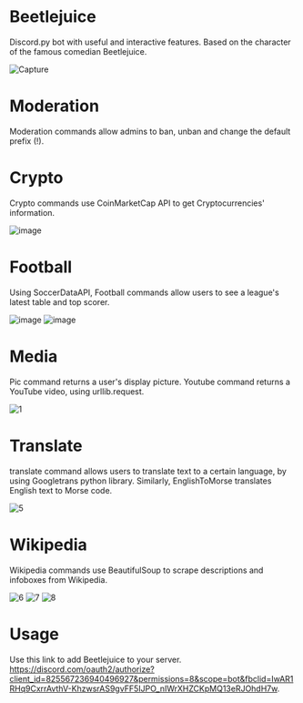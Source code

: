# Beetlejuice
Discord.py bot with useful and interactive features.
 Based on the character of the famous comedian Beetlejuice.
 
![Capture](https://user-images.githubusercontent.com/79432932/126067521-ca0def8e-7b2c-4aa6-9334-c9ffc447dc68.PNG)

# Moderation
Moderation commands allow admins to ban, unban and change the default prefix (!).

# Crypto
Crypto commands use CoinMarketCap API to get Cryptocurrencies' information.

![image](https://user-images.githubusercontent.com/79432932/126068178-acb13f19-bb3c-4a9e-ba42-2117802c52ee.png)

# Football
Using SoccerDataAPI, Football commands allow users to see a league's latest table and top scorer.

![image](https://user-images.githubusercontent.com/79432932/126068569-801ebb85-129d-4022-88cf-a1de2878015a.png)
![image](https://user-images.githubusercontent.com/79432932/126068688-72baeb1d-903b-4f14-8241-a8f5be04b9dd.png)

# Media
Pic command returns a user's display picture. Youtube command returns a YouTube video, using urllib.request.

![1](https://user-images.githubusercontent.com/79432932/126898386-d870985b-af44-484e-b70e-92c2ef1474c0.PNG)

# Translate
translate command allows users to translate text to a certain language, by using Googletrans python library. Similarly, EnglishToMorse translates English text to Morse code.

![5](https://user-images.githubusercontent.com/79432932/126183357-1b0e8a92-4421-4307-a3e2-7eaed7824175.PNG)

# Wikipedia
Wikipedia commands use BeautifulSoup to scrape descriptions and infoboxes from Wikipedia.

![6](https://user-images.githubusercontent.com/79432932/126185848-0a6a553b-e433-4749-9eb2-4f73454e64d5.PNG)
![7](https://user-images.githubusercontent.com/79432932/126185788-31a39235-11ef-4720-85b9-c6c0278affc6.PNG)
![8](https://user-images.githubusercontent.com/79432932/126185814-91c31f40-a0c0-4b61-935b-73a16b809296.PNG)

# Usage
Use this link to add Beetlejuice to your server. https://discord.com/oauth2/authorize?client_id=825567236940496927&permissions=8&scope=bot&fbclid=IwAR1RHq9CxrrAvthV-KhzwsrAS9gvFF5IJPO_nIWrXHZCKpMQ13eRJOhdH7w.




